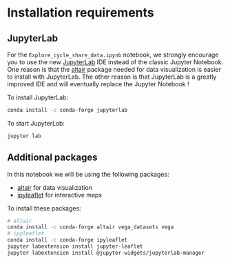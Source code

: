 # Installation requirements

## JupyterLab

For the `Explore_cycle_share_data.ipynb` notebook, we strongly encourage you to use the new 
[JupyterLab](https://jupyterlab.readthedocs.io/en/stable/getting_started/overview.html) IDE instead of the classic Jupyter Notebook.
One reason is that the [altair](https://altair-viz.github.io/) package needed for data visualization is easier to install with JupyterLab. The other reason is that JupyterLab is a greatly improved IDE and will eventually replace the Jupyter Notebook !

To install JupyterLab:
```bash
conda install -c conda-forge jupyterlab
```

To start JupyterLab:
```bash
jupyter lab
```

## Additional packages

In this notebook we will be using the following packages:

- [altair](https://altair-viz.github.io/) for data visualization
- [ipyleaflet](https://ipyleaflet.readthedocs.io/en/latest/) for interactive maps

To install these packages:
```bash
# altair 
conda install -c conda-forge altair vega_datasets vega
# ipyleaflet
conda install -c conda-forge ipyleaflet
jupyter labextension install jupyter-leaflet
jupyter labextension install @jupyter-widgets/jupyterlab-manager
```